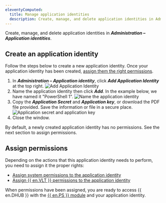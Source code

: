 ```yaml
---
eleventyComputed:
  title: Manage application identities
  description: Create, manage, and delete application identities in Administration – Application identities.
---
```

Create, manage, and delete application identities in ***Administration – Application identities***.

## Create an application identity
Follow the steps below to create a new application identity. Once your application identity has been created, [assign them the right permissions](#assign-permissions).
1. In ***Administration – Application identity***, click ***Add Application Identity*** at the top right.
![Add Application Identity](https://cdnweb.devolutions.net/docs/en/hub/HUBB2357_2024_1.png)
1. Name the application identity then click ***Add***. In the example below, we have named it "PowerShell 1".
![Name the application identity](https://cdnweb.devolutions.net/docs/en/hub/HUBB2358_2024_1.png)
1. Copy the ***Application Secret*** and ***Application key***, or download the PDF file provided. Save the information or file in a secure place.
![Application secret and application key](https://cdnweb.devolutions.net/docs/en/hub/HUBB2359_2024_1.png)
1. Close the window.

By default, a newly created application identity has no permissions. See the next section to assign permissions.

## Assign permissions
Depending on the actions that this application identity needs to perform, you need to assign it the proper rights:
* [Assign system permissions to the application identity](/hub/web-interface/administration/configuration-security/system-permissions/)
* [Assign {{ en.VLT }} permissions to the application identity](/hub/web-interface/administration/management/vaults/create-manage-vaults/)

When permissions have been assigned, you are ready to access {{ en.DHUB }} with the [{{ en.PS }} module](/hub/powershell-module/) and your application identity.
